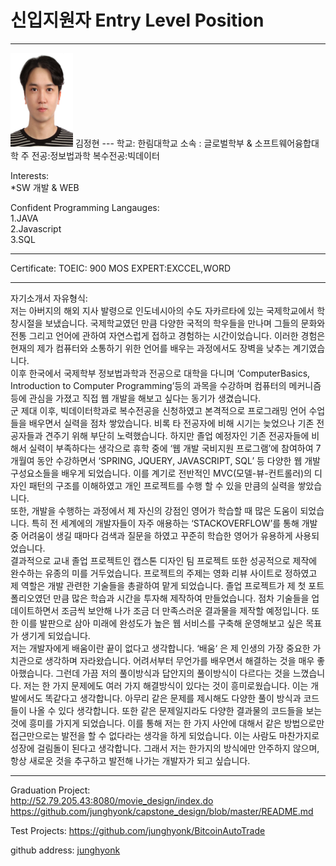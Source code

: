# 신입지원자 Entry Level Position
---
<img src=김정현.jpg height=150 width=100>   
 김정현
  ---  
  학교: 한림대학교
소속 : 글로벌학부 & 소프트웨어융합대학   
주 전공:정보법과학 복수전공:빅데이터 

Interests:  
*SW 개발 & WEB 

Confident Programming Langauges: 
<br>
1.JAVA  
2.Javascript  
3.SQL    

----
Certificate:
TOEIC: 900
MOS EXPERT:EXCCEL,WORD

-------------
자기소개서 자유형식:   
 저는 아버지의 해외 지사 발령으로 인도네시아의 수도 자카르타에 있는 국제학교에서 학창시절을 보냈습니다. 국제학교였던 만큼 다양한 국적의 학우들을 만나며 그들의 문화와 전통 그리고 언어에 관하여 자연스럽게 접하고 경험하는 시간이었습니다. 이러한 경험은 현재의 제가 컴퓨터와 소통하기 위한 언어를 배우는 과정에서도 장벽을 낮추는 계기였습니다.    
이후 한국에서 국제학부 정보법과학과 전공으로 대학을 다니며 ‘ComputerBasics, Introduction to Computer Programming’등의 과목을 수강하며 컴퓨터의 메커니즘 등에 관심을 가졌고 직접 웹 개발을 해보고 싶다는 동기가 생겼습니다.    
 군 제대 이후, 빅데이터학과로 복수전공을 신청하였고 본격적으로 프로그래밍 언어 수업들을 배우면서 실력을 점차 쌓았습니다. 비록 타 전공자에 비해 시기는 늦었으나 기존 전공자들과 견주기 위해 부단히 노력했습니다. 하지만 졸업 예정자인 기존 전공자들에 비해서 실력이 부족하다는 생각으로 휴학 중에 ‘웹 개발 국비지원 프로그램’에 참여하여 7개월여 동안 수강하면서 ‘SPRING, JQUERY, JAVASCRIPT, SQL’ 등 다양한 웹 개발 구성요소들을 배우게 되었습니다. 이를 계기로 전반적인 MVC(모델-뷰-컨트롤러)의 디자인 패턴의 구조를 이해하였고 개인 프로젝트를 수행 할 수 있을 만큼의 실력을 쌓았습니다.   
 또한, 개발을 수행하는 과정에서 제 자신의 강점인 영어가 학습할 때 많은 도움이 되었습니다. 특히 전 세계에의 개발자들이 자주 애용하는 ‘STACKOVERFLOW’를 통해 개발 중 어려움이 생길 때마다 검색과 질문을 하였고 꾸준히 학습한 영어가 유용하게 사용되었습니다.   
 결과적으로 교내 졸업 프로젝트인 캡스톤 디자인 팀 프로젝트 또한 성공적으로 제작에 완수하는 유종의 미를 거두었습니다. 프로젝트의 주제는 영화 리뷰 사이트로 정하였고 제 역할은 개발 관련한 기술들을 총괄하여 맡게 되었습니다. 졸업 프로젝트가 제 첫 포트폴리오였던 만큼 많은 학습과 시간을 투자해 제작하여 만들었습니다. 점차 기술들을 업데이트하면서 조금씩 보안해 나가 조금 더 만족스러운 결과물을 제작할 예정입니다. 또한 이를 발판으로 삼아 미래에 완성도가 높은 웹 서비스를 구축해 운영해보고 싶은 목표가 생기게 되었습니다.  
 저는 개발자에게 배움이란 끝이 없다고 생각합니다. ‘배움‘ 은 제 인생의 가장 중요한 가치관으로 생각하며 자라왔습니다. 어려서부터 무언가를 배우면서 해결하는 것을 매우 좋아했습니다. 그런데 가끔 저의 풀이방식과 답안지의 풀이방식이 다르다는 것을 느꼈습니다. 저는 한 가지 문제에도 여러 가지 해결방식이 있다는 것이 흥미로웠습니다. 이는 개발에서도 똑같다고 생각합니다. 아무리 같은 문제를 제시해도 다양한 풀이 방식과 코드들이 나올 수 있다 생각합니다. 또한 같은 문제일지라도 다양한 결과물의 코드들을 보는 것에 흥미를 가지게 되었습니다. 이를 통해 저는 한 가지 사안에 대해서 같은 방법으로만 접근만으로는 발전을 할 수 없다라는 생각을 하게 되었습니다. 이는 사람도 마찬가지로 성장에 걸림돌이 된다고 생각합니다. 그래서 저는 한가지의 방식에만 안주하지 않으며, 항상 새로운 것을 추구하고 발전해 나가는 개발자가 되고 싶습니다.

----
Graduation Project:  
http://52.79.205.43:8080/movie_design/index.do
https://github.com/junghyonk/capstone_design/blob/master/README.md

Test Projects:
https://github.com/junghyonk/BitcoinAutoTrade


github address: [junghyonk][github]   

[github]:http://github.com/junghyonk


